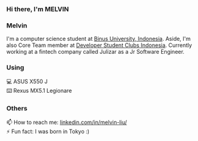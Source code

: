 ### Hi there, I'm MELVIN

<!--
**melvnl/melvnl** is a ✨ _special_ ✨ repository because its `README.md` (this file) appears on your GitHub profile. -->
### Melvin
I'm a computer science student at [Binus University, Indonesia](https://www.instagram.com/binusuniversityofficial/). Aside, I'm also Core Team member at [Developer Student Clubs Indonesia](https://dsc.community.dev/binus-university-anggrek-campus/). Currently working at a fintech company called Julizar as a Jr Software Engineer.

### Using
💻 ASUS X550 J  
⌨️ Rexus MX5.1 Legionare


### Others
📫 How to reach me: [linkedin.com/in/melvin-liu/](https://www.linkedin.com/in/melvin-liu/)\
⚡ Fun fact: I was born in Tokyo :)
